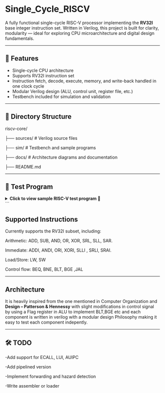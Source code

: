 # Single_Cycle_RISCV
A fully functional single-cycle RISC-V processor implementing the **RV32I** base integer instruction set.
Written in Verilog, this project is built for clarity, modularity — ideal for exploring CPU microarchitecture and digital design fundamentals.

---

## 🔧 Features

- Single-cycle CPU architecture
- Supports RV32I instruction set
- Instruction fetch, decode, execute, memory, and write-back handled in one clock cycle
- Modular Verilog design (ALU, control unit, register file, etc.)
- Testbench included for simulation and validation

---
## 📁 Directory Structure

riscv-core/  

├── sources/ # Verilog source files  

├── sim/ # Testbench and sample programs  

├── docs/ # Architecture diagrams and documentation  

├── README.md  



---
## 🧪 Test Program

<details>
<summary><b>Click to view sample RISC-V test program 🔽</b></summary>

<br>

### 🧠 Assembly
00500293    // pc=00: addi x5, x0, 5
00100313    // pc=04: addi x6, x0, 1
18000593    // pc=08: addi x11, x0, 0x180 (rd=x11)
// main_loop (0x0C)
02028E63    // pc=0C: beq x5, x0, +44 (target 0x38 store_final_result)
// (0x10)
00030413    // pc=10: addi x8, x6, 0 (mv x8, x6)
00028493    // pc=14: addi x9, x5, 0 (mv x9, x5)
00000513    // pc=18: addi x10, x0, 0
// multiply_loop (0x1C)
01048863    // pc=1C: beq x9, x0, +16 (target 0x2C multiply_done)
// (0x20)
00850533    // pc=20: add x10, x10, x8
FFF48493    // pc=24: addi x9, x9, -1
FF5FF06F    // pc=28: jal x0, -12 (target 0x1C multiply_loop)
// multiply_done (0x2C)
00050313    // pc=2C: addi x6, x10, 0 (mv x6, x10)
FFF28293    // pc=30: addi x5, x5, -1
FD9FF06F    // pc=34: jal x0, -40 (target 0x0C main_loop)
// store_final_result (0x38)
0065A023    // pc=38: sw x6, 0(x11)
// end_halt (0x3C)
0000006F    // pc=3C: jal x0, 0 (target 0x3C end_halt)
</details> ```


##  Supported Instructions
Currently supports the RV32I subset, including:

Arithmetic: ADD, SUB, AND, OR, XOR, SRL, SLL, SAR.

Immediate: ADDI, ANDI, ORI, XORI, SLLI , SRLI, SRAI.

Load/Store: LW, SW

Control flow: BEQ, BNE, BLT, BGE ,JAL

---

## Architecture
It is heavily inspired from the one mentioned in Computer Organization and **Design – Patterson & Hennessy** with slight modifications in control signal by using a Flag register in ALU to implement BLT,BGE etc and each component is written in verilog with a modular design Philosophy making it easy to test each component indepently.

---

## 🛠️ TODO
-Add support for ECALL, LUI, AUIPC

-Add pipelined version

-Implement forwarding and hazard detection

-Write assembler or loader


